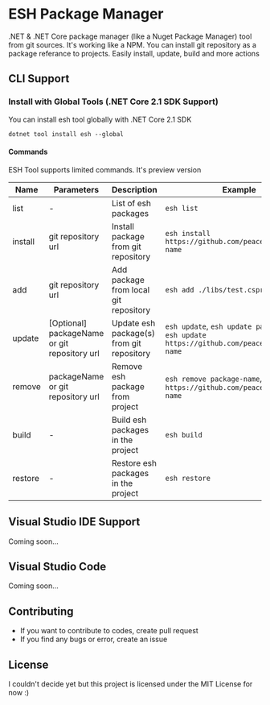 # ESH Package Manager

.NET & .NET Core package manager (like a Nuget Package Manager) tool from git sources. It's working like a NPM. You can install git repository as a package referance to projects. Easily install, update, build and more actions

## CLI Support

### Install with Global Tools (.NET Core 2.1 SDK Support)

You can install esh tool globally with .NET Core 2.1 SDK

```
dotnet tool install esh --global
```

#### Commands

ESH Tool supports limited commands. It's preview version

|Name|Parameters|Description|Example|
|--------------|-------------|-------------|-------------------------|
|list| - | List of esh packages | `esh list`
|install| git repository url | Install package from git repository | `esh install https://github.com/peacecwz/package-name` 
|add| git repository url | Add package from local git repository | `esh add ./libs/test.csproj`
|update| [Optional] packageName or git repository url | Update esh package(s) from git repository | `esh update`, `esh update package-name`, `esh update https://github.com/peacecwz/package-name` 
|remove| packageName or git repository url | Remove esh package from project | `esh remove package-name`, `esh remove https://github.com/peacecwz/package-name`
|build| - | Build esh packages in the project | `esh build`
|restore| - | Restore esh packages in the project | `esh restore`

## Visual Studio IDE Support

Coming soon...

## Visual Studio Code 

Coming soon...


## Contributing

* If you want to contribute to codes, create pull request
* If you find any bugs or error, create an issue

## License

I couldn't decide yet but this project is licensed under the MIT License for now :)

